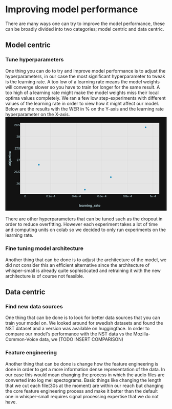 # Improving model performance
There are many ways one can try to improve the model performance, these can be broadly divided into two categories; model centric and data centric.

## Model centric

### Tune hyperparameters
One thing you can do to try and improve model performance is to adjust the hyperparameters, in our case the most significant hyperparameter to tweak is the learning rate. A too low of a learning rate means the model weights will converge slower so you have to train for longer for the same result. A too high of a learning rate might make the model weights miss their local optima values completely. We ran a few low step-experiments with different values of the learning rate in order to view how it might affect our model. Below are the results with the WER in % on the Y-axis and the learning rate hyperparameter on the X-axis.
![image](./images/image.png)

There are other hyperparameters that can be tuned such as the dropout in order to reduce overfitting. However each experiment takes a lot of time and computing units on colab so we decided to only run experiments on the learning rate.

### Fine tuning model architecture
Another thing that can be done is to adjust the architecture of the model, we did not consider this an efficient alternative since the architecture of whisper-small is already quite sophisticated and retraining it with the new architecture is of course not feasible.

## Data centric


### Find new data sources
One thing that can be done is to look for better data sources that you can train your model on. We looked around for swedish datasets and found the NST dataset and a version was available on huggingface. In order to compare our model's performance with the NST data vs the Mozilla-Common-Voice data, we (TODO INSERT COMPARISON)

### Feature engineering
Another thing that can be done is change how the feature engineering is done in order to get a more information dense representation of the data. In our case this would mean changing the process in which the audio files are converted into log mel spectograms. Basic things like changing the length that we cut each file(30s at the moment) are within our reach but changing the core feature engineering process and make it better than the default one in whisper-small requires signal processing expertise that we do not have.
